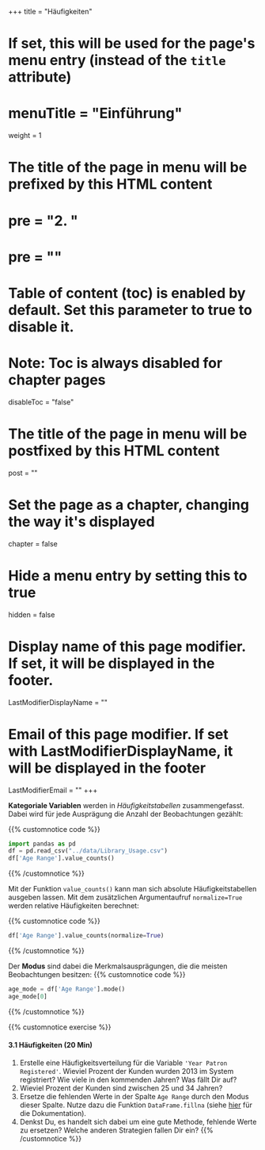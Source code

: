 +++
title = "Häufigkeiten"
# If set, this will be used for the page's menu entry (instead of the `title` attribute)
# menuTitle = "Einführung"
weight = 1
# The title of the page in menu will be prefixed by this HTML content
# pre = "<b>2. </b>"
# pre = "<i class='fab fa-github'></i>"
# Table of content (toc) is enabled by default. Set this parameter to true to disable it.
# Note: Toc is always disabled for chapter pages
disableToc = "false"

# The title of the page in menu will be postfixed by this HTML content
post = ""
# Set the page as a chapter, changing the way it's displayed
chapter = false
# Hide a menu entry by setting this to true
hidden = false
# Display name of this page modifier. If set, it will be displayed in the footer.
LastModifierDisplayName = ""
# Email of this page modifier. If set with LastModifierDisplayName, it will be displayed in the footer
LastModifierEmail = ""
+++

**Kategoriale Variablen** werden in *Häufigkeitstabellen* zusammengefasst. Dabei wird für jede Ausprägung die Anzahl der Beobachtungen gezählt:

{{% customnotice code %}}
```python
import pandas as pd
df = pd.read_csv("../data/Library_Usage.csv")
df['Age Range'].value_counts()
```
{{% /customnotice %}}

Mit der Funktion `value_counts()` kann man sich absolute Häufigkeitstabellen ausgeben lassen. Mit dem zusätzlichen Argumentaufruf `normalize=True` werden relative Häufigkeiten berechnet:

{{% customnotice code %}}
```python
df['Age Range'].value_counts(normalize=True)
```
{{% /customnotice %}}

Der **Modus** sind dabei die Merkmalsausprägungen, die die meisten Beobachtungen besitzen:
{{% customnotice code %}}
```python
age_mode = df['Age Range'].mode()
age_mode[0]
```
{{% /customnotice %}}

{{% customnotice exercise %}}

#### 3.1 Häufigkeiten (20 Min)

1. Erstelle eine Häufigkeitsverteilung für die Variable `'Year Patron Registered'`. Wieviel Prozent der Kunden wurden 2013 im System registriert? Wie viele in den kommenden Jahren? Was fällt Dir auf?
2. Wieviel Prozent der Kunden sind zwischen 25 und 34 Jahren?
3. Ersetze die fehlenden Werte in der Spalte `Age Range` durch den Modus dieser Spalte. Nutze dazu die Funktion `DataFrame.fillna` (siehe [hier](https://devdocs.io/pandas~0.25/reference/api/pandas.dataframe.fillna) für die Dokumentation). 
4. Denkst Du, es handelt sich dabei um eine gute Methode, fehlende Werte zu ersetzen? Welche anderen Strategien fallen Dir ein?
{{% /customnotice %}}
